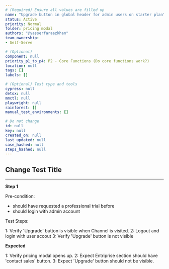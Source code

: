 ```yaml
---
# (Required) Ensure all values are filled up
name: "Upgrade button in global header for admin users on starter plan"
status: Active
priority: Normal
folder: pricing modal
authors: "@yasserfaraazkhan"
team_ownership: 
- Self-Serve

# (Optional)
component: null
priority_p1_to_p4: P2 - Core Functions (Do core functions work?)
location: null
tags: []
labels: []

# (Optional) Test type and tools
cypress: null
detox: null
mmctl: null
playwright: null
rainforest: []
manual_test_environments: []

# Do not change
id: null
key: null
created_on: null
last_updated: null
case_hashed: null
steps_hashed: null
---
```


## Change Test Title

---

**Step 1**

Pre-condition:

- should have requested a professional trial before
- should login with admin account

Test Steps:

1: Verify 'Upgrade' button is visible when Channel is visited.
2: Logout and login with user accout
3: Verify 'Upgrade' button is not visible

**Expected**

1: Verify pricing modal opens up.
2: Expect Entriprise section should have 'contact sales' button.
3: Expect 'Upgrade' button should not be visible.

